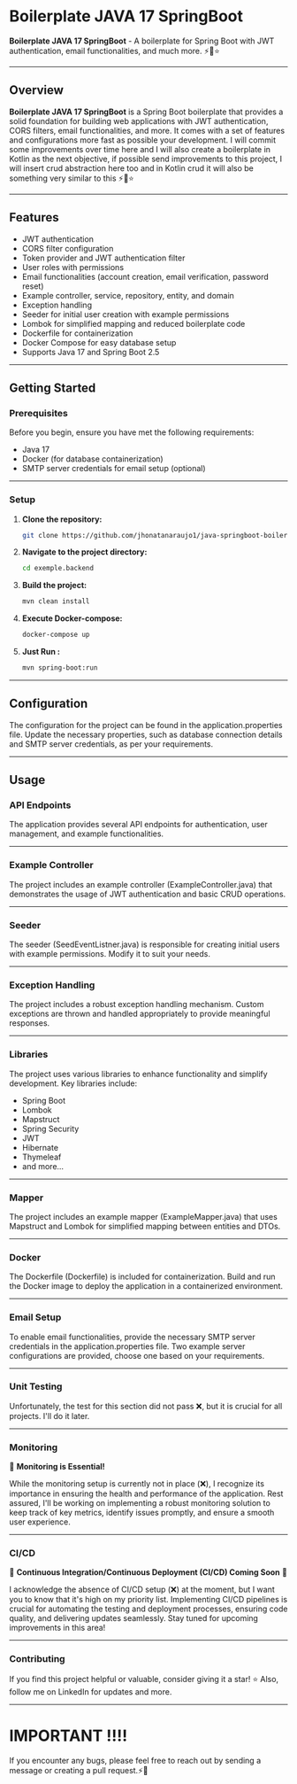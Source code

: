 # Boilerplate JAVA 17 SpringBoot 

**Boilerplate JAVA 17 SpringBoot** - A boilerplate for Spring Boot with JWT authentication, email functionalities, and
much more. ⚡🚀⭐

---

## Overview

**Boilerplate JAVA 17 SpringBoot** is a Spring Boot boilerplate that
provides a solid foundation for building web applications with
JWT authentication, CORS filters, email functionalities, and more.
It comes with a set of features and configurations more fast as possible your development.
I will commit some improvements over time here and I will also
create a boilerplate in Kotlin as the next objective,
if possible send improvements to this project, I will insert crud abstraction here too and in Kotlin crud it will also
be something very similar to this ⚡🚀⭐

---

## Features

- JWT authentication
- CORS filter configuration
- Token provider and JWT authentication filter
- User roles with permissions
- Email functionalities (account creation, email verification, password reset)
- Example controller, service, repository, entity, and domain
- Exception handling
- Seeder for initial user creation with example permissions
- Lombok for simplified mapping and reduced boilerplate code
- Dockerfile for containerization
- Docker Compose for easy database setup
- Supports Java 17 and Spring Boot 2.5

---

## Getting Started

### Prerequisites

Before you begin, ensure you have met the following requirements:

- Java 17
- Docker (for database containerization)
- SMTP server credentials for email setup (optional)

---

### Setup

1. **Clone the repository:**

   ```bash
   git clone https://github.com/jhonatanaraujo1/java-springboot-boilerplate.git

2. **Navigate to the project directory:**

   ```bash
   cd exemple.backend

3. **Build the project:**

   ```bash
   mvn clean install

4. **Execute Docker-compose:**

   ```bash
   docker-compose up

3. **Just Run :**

   ```bash
   mvn spring-boot:run

---

## Configuration

The configuration for the project can be found in the application.properties file. Update the necessary properties, such
as database connection details and SMTP server credentials,
as per your requirements.

---

## Usage

### API Endpoints

The application provides several API endpoints for authentication,
user management, and example functionalities.

---

### Example Controller

The project includes an example controller (ExampleController.java) that demonstrates the usage of JWT authentication
and basic CRUD operations.

---

### Seeder

The seeder (SeedEventListner.java) is responsible for creating initial users with example permissions. Modify it to suit
your needs.

---

### Exception Handling

The project includes a robust exception handling mechanism. Custom exceptions are thrown and handled appropriately to
provide meaningful responses.

---

### Libraries

The project uses various libraries to enhance functionality and simplify development. Key libraries include:

- Spring Boot
- Lombok
- Mapstruct
- Spring Security
- JWT
- Hibernate
- Thymeleaf
- and more...

---

### Mapper

The project includes an example mapper (ExampleMapper.java) that uses Mapstruct and Lombok for simplified mapping
between entities and DTOs.

---

### Docker

The Dockerfile (Dockerfile) is included for containerization. Build and run the Docker image to deploy the application
in a containerized environment.

---

### Email Setup

To enable email functionalities, provide the necessary SMTP server credentials in the application.properties file. Two
example server configurations are provided, choose one based on your requirements.

---

### Unit Testing

Unfortunately, the test for this section did not pass ❌, but it is crucial for all projects. I'll do it later.

---

### Monitoring

🚨 **Monitoring is Essential!**

While the monitoring setup is currently not in place (❌), I recognize its importance in ensuring the health and performance of the application. Rest assured, I'll be working on implementing a robust monitoring solution to keep track of key metrics, identify issues promptly, and ensure a smooth user experience.

---

### CI/CD

🔄 **Continuous Integration/Continuous Deployment (CI/CD) Coming Soon** 🚨

I acknowledge the absence of CI/CD setup (❌) at the moment, but I want you to know that it's high on my priority list. Implementing CI/CD pipelines is crucial for automating the testing and deployment processes, ensuring code quality, and delivering updates seamlessly. Stay tuned for upcoming improvements in this area!

---

### Contributing

If you find this project helpful or valuable, consider giving it a star! ⭐ Also, follow me on LinkedIn for updates and
more.

---

# IMPORTANT !!!!

If you encounter any bugs, please feel free to reach out by sending a message or creating a pull request.⚡🚀